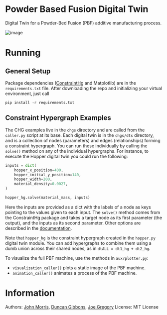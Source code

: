 # Powder Based Fusion Digital Twin
Digital Twin for a Powder-Bed Fusion (PBF) additive manufacturing process.

![image](https://github.com/user-attachments/assets/71fde9a2-9af9-4659-a2aa-4d43cbeae0db)

# Running
## General Setup
Package dependencies ([ConstraintHg](https://constrainthg.readthedocs.io/en/latest/index.html) and Matplotlib) are in the `requirements.txt` file. After downloading the repo and initializing your virtual environment, just call 

```
pip install -r requirements.txt
```

## Constraint Hypergraph Examples
The CHG examples live in the `chgs` directory and are called from the `caller.py` script at its base. Each digital twin is in the `chgs/dts` directory, and is a collection of nodes (parameters) and edges (relationships) forming a constraint hypergraph. You can run these individually by calling the `solve()` method on any of the individual hypergraphs. For instance, to execute the Hopper digital twin you could run the following:

```python
inputs = dict(
    hopper_x_position=400,
    hopper_initial_y_position=140,
    hopper_width=200,
    material_density=0.0027,
)

hopper_hg.solve(material_mass, inputs)
```
Here the inputs are provided as a dict with the labels of a node as keys pointing to the values given to each input. The `solve()` method comes from the ConstraintHg package and takes a target node as its first parameter (the output), and the inputs as its second parameter. Other options are described in the [documentation](https://constrainthg.readthedocs.io/en/latest/constrainthg.html#constrainthg.hypergraph.Hypergraph.solve).

Note that `hopper_hg` is the constraint hypergraph created in the `hopper.py` digital twin module. You can add hypergraphs to combine them using a dumb union across their shared nodes, as in `dtALL = dt1_hg + dt2_hg`.

To visualize the full PBF machine, use the methods in `aux/plotter.py`:
- `visualization_caller()` plots a static image of the PBF machine.
- `animation_caller()` animates a process of the PBF machine.

# Information
Authors: [John Morris](https://orcid.org/0009-0005-6571-1959), [Duncan Gibbons](https://orcid.org/0000-0002-7641-4221), [Joe Gregory](https://orcid.org/0000-0002-4027-6314)
License: MIT License
